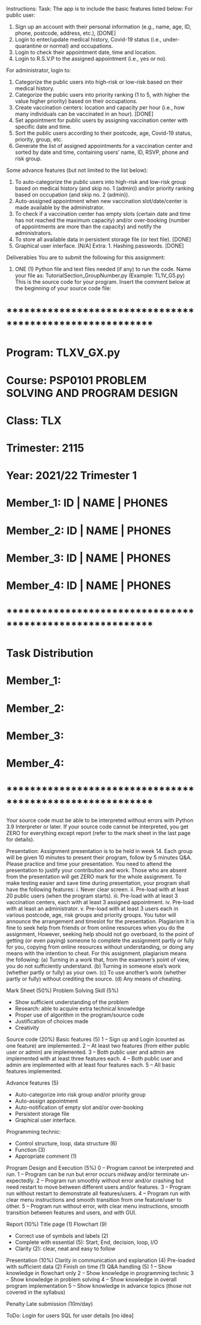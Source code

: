 Instructions:
Task:
The app is to include the basic features listed below:
For public user:
1. Sign up an account with their personal information (e.g., name, age, ID, phone, postcode, address, etc.), [DONE]
2. Login to enter/update medical history, Covid-19 status (i.e., under-quarantine or normal) and occupations.
3. Login to check their appointment date, time and location.
4. Login to R.S.V.P to the assigned appointment (i.e., yes or no).

For administrator, login to:
1. Categorize the public users into high-risk or low-risk based on their medical history.
2. Categorize the public users into priority ranking (1 to 5, with higher the value higher priority) based on their occupations.
3. Create vaccination centers: location and capacity per hour (i.e., how many individuals can be vaccinated in an hour). [DONE]
4. Set appointment for public users by assigning vaccination center with specific date and time.
5. Sort the public users according to their postcode, age, Covid-19 status, priority, group, etc.
6. Generate the list of assigned appointments for a vaccination center and sorted by date and time, containing users’ name, ID, RSVP, phone and risk group.

Some advance features (but not limited to the list below):
1. To auto-categorize the public users into high-risk and low-risk group based on medical history (and skip no. 1 (admin)) and/or priority ranking based on occupation (and skip no. 2 (admin)).
2. Auto-assigned appointment when new vaccination slot/date/center is made available by the administrator.
3. To check if a vaccination center has empty slots (certain date and time has not reached the maximum capacity) and/or over-booking (number of appointments are more than the capacity) and notify the administrators.
4. To store all available data in persistent storage file (or text file). [DONE]
5. Graphical user interface. [N/A]
Extra: 1. Hashing passwords. [DONE]

Deliverables
You are to submit the following for this assignment:
1. ONE (1) Python file and text files needed (if any) to run the code.
Name your file as: TutorialSection_GroupNumber.py (Example: TL1V_G5.py)
This is the source code for your program. Insert the comment below at the beginning of your source code file:
# *********************************************************
# Program: TLXV_GX.py
# Course: PSP0101 PROBLEM SOLVING AND PROGRAM DESIGN
# Class: TLX
# Trimester: 2115
# Year: 2021/22 Trimester 1
# Member_1: ID | NAME | PHONES
# Member_2: ID | NAME | PHONES
# Member_3: ID | NAME | PHONES
# Member_4: ID | NAME | PHONES
# *********************************************************
# Task Distribution
# Member_1:
# Member_2:
# Member_3:
# Member_4:
# *********************************************************
Your source code must be able to be interpreted without errors with Python 3.9 Interpreter or later. If your source code cannot be interpreted, you get ZERO for everything except report (refer to the mark sheet in the last page for details).

Presentation:
Assignment presentation is to be held in week 14. Each group will be given 10 minutes to present their program, follow by 5 minutes Q&A. Please practice and time your presentation.
You need to attend the presentation to justify your contribution and work. Those who are absent from the presentation will get ZERO mark for the whole assignment.
To make testing easier and save time during presentation, your program shall have the following features:
i. Never clear screen.
ii. Pre-load with at least 20 public users (when the program starts).
iii. Pre-load with at least 3 vaccination centers, each with at least 3 assigned appointment.
iv. Pre-load with at least an administrator.
v. Pre-load with at least 3 users each in various postcode, age, risk groups and priority groups.
You tutor will announce the arrangement and timeslot for the presentation.
Plagiarism
It is fine to seek help from friends or from online resources when you do the assignment, However, seeking help should not go overboard, to the point of getting (or even paying) someone to complete the assignment partly or fully for you, copying from online resources without understanding, or doing any means with the intention to cheat. For this assignment, plagiarism means the following:
(a) Turning in a work that, from the examiner’s point of view, you do not sufficiently understand.
(b) Turning in someone else’s work (whether partly or fully) as your own.
(c) To use another’s work (whether partly or fully) without crediting the source.
(d) Any means of cheating.

Mark Sheet (50%)
Problem Solving Skill (5%)
- Show sufficient understanding of the problem
- Research: able to acquire extra technical knowledge
- Proper use of algorithm in the program/source code
- Justification of choices made
- Creativity

Source code (20%)
Basic features (5)
1 – Sign up and Login (counted as one feature) are implemented.
2 – At least two features (from either public user or admin) are implemented.
3 – Both public user and admin are implemented with at least three features each.
4 – Both public user and admin are implemented with at least four features each.
5 – All basic features implemented.

Advance features (5)
- Auto-categorize into risk group and/or priority group
- Auto-assign appointment
- Auto-notification of empty slot and/or over-booking
- Persistent storage file
- Graphical user interface.

Programming technic:
- Control structure, loop, data structure (6)
- Function (3)
- Appropriate comment (1)

Program Design and Execution (5%)
0 – Program cannot be interpreted and run.
1 – Program can be run but error occurs midway and/or terminate un-expectedly.
2 – Program run smoothly without error and/or crashing but need restart to move between different users and/or features.
3 – Program run without restart to demonstrate all features/users.
4 – Program run with clear menu instructions and smooth transition from one feature/user to other.
5 – Program run without error, with clear menu instructions, smooth transition between features and users, and with GUI.

Report (10%)
Title page (1)
Flowchart (9)
- Correct use of symbols and labels (2)
- Complete with essential (5): Start, End, decision, loop, I/O
- Clarity (2): clear, neat and easy to follow

Presentation (10%)
Clarity in communication and explanation (4)
Pre-loaded with sufficient data (2)
Finish on time (1)
Q&A handling (5)
1 – Show knowledge in flowchart only
2 – Show knowledge in programming technic
3 – Show knowledge in problem solving
4 – Show knowledge in overall program implementation
5 – Show knowledge in advance topics (those not covered in the syllabus)

Penalty
Late submission (10m/day)

ToDo:
Login for users
SQL for user details
[no idea]